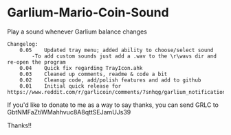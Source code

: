 # Garlium-Mario-Coin-Sound

Play a sound whenever Garlium balance changes
```
Changelog:
	0.05	Updated tray menu; added ability to choose/select sound
		-To add custom sounds just add a .wav to the \r\wavs dir and re-open the program
	0.04	Quick fix regarding TrayIcon.ahk
	0.03	Cleaned up comments, readme & code a bit
	0.02	Cleanup code, add/polish features and add to github
	0.01	Initial quick release for https://www.reddit.com/r/garlicoin/comments/7snhqg/garlium_notification_mario_coin_sound/
```

If you'd like to donate to me as a way to say thanks, you can send GRLC to GbtNMFaZtiWMahhvuc8A8qttSEJamUJs39

Thanks!!